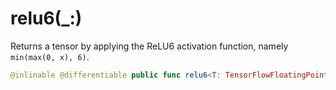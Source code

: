 # relu6(\_:)

Returns a tensor by applying the ReLU6 activation function, namely `min(max(0, x), 6)`.

``` swift
@inlinable @differentiable public func relu6<T: TensorFlowFloatingPoint>(_ x: Tensor<T>) -> Tensor<T>
```
